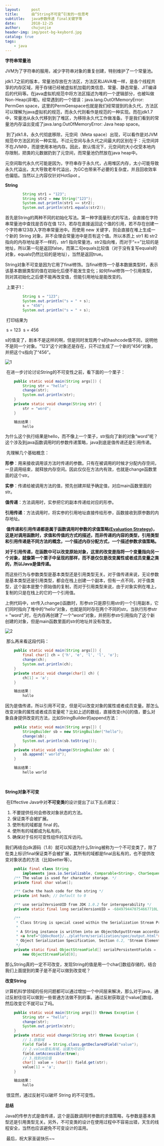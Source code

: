 ```yaml
---
layout:     post
title:      由“String不可变”引发的一些思考
subtitle:   java参数传递 final关键字等
date:       2018-12-25
author:     chujunjie
header-img: img/post-bg-keybord.jpg
catalog: true
tags:
    - java
---
```






**字符串常量池**

​	JVM为了字符串的服用，减少字符串对象的重复创建，特别维护了一个常量池。

​	jdk1.7之前的版本，常量池存放在方法区，方法区和JAVA堆一样，是各个线程共享的内存区域，用于存储已经被虚拟机加载的类信息、常量、静态常量、JIT编译后的代码等。在java虚拟机规范中将方法区描述为堆的一个逻辑部分，也被叫做Non-Heap(非堆)。经常遇到的一个错误：java.lang.OutOfMemoryError: PermGen space，这里的PermGenspace也就是我们经常提到的永久代，方法区可以理解为java虚拟机的规范，而永久代则看作是规范的一种实现。而在jdk1.7中，常量池从永久代移到到了堆区，为移除永久代工作做准备。于是我们看到的常量池内存溢出变成了java.lang.OutOfMemoryError: Java heap space。

​	到了jdk1.8，永久代彻底移除，元空间（Meta space）出现，可以看作是对JVM规范中方法区的另一种实现。不过元空间与永久代之间最大的区别在于：元空间并不在JVM中，而是使用本地内存。因此，默认情况下，元空间的大小仅受本地内存限制，把类的元数据扔到了元空间，而常量池仍然放在java heap中。

​	元空间取代永久代可能是因为，字符串存于永久代，占用堆区内存，太小可能导致永久代溢出，太大导致老年代溢出，为GC也带来不必要的复杂度，并且回收效率也偏低。当然以上内容仅针对HotSpot 。



**String**

```java
        String str1 = "123";
        String str2 = new String("123");
        System.out.println(str1 == str2);
        System.out.println(str1.equals(str2));
```

​	首先是String的两种不同的初始化写法。第一种字面量形式的写法，会直接在字符串常量池中查找是否存在值 123，若存在直接返回这个值的引用，若不存在创建一个字符串123存入字符串常量池中。而使用 new 关键字，则会直接在堆上生成一个新的 String 对象，并不会理会常量池中是否有这个值。所以本质上 str1 和 str2 指向的内存地址是不一样的，str1 指向常量池，str2指向堆，而对于“==”比较的是地址，所以第一句是返回false，而第二句equals比较值（对于没有复写equals的对象，equals仍然比较的是地址），当然是返回true。



​	String对象不可变是因为它用了final修饰。当final修饰一个基本数据类型时，表示该基本数据类型的值在初始化后便不能发生变化；如何final修饰一个引用类型，则对其初始化之后便不能再改变值，但能引用地址是能改变的。

​	上栗子1：

```java
        String s = "123";
        System.out.println("s = " + s);
        s = "456";
        System.out.println("s = " + s);
```

​	打印结果为 

​		s = 123
​		s = 456	

​	s的值变了，剧本不是这样的啊，但是同时发现两个s的hashcode值不同，说明他不是同一个对象。“123”这个对象还是存在，只不过生成了一个新的”456“对象，并把这个s指向了“456”。

![1](https://raw.githubusercontent.com/chujunjie/chujunjie.github.io/master/img/post_img/2018-12-25/1.png)

​	在进一步讨论讨论String的不可变性之前，看下面的一个栗子：

~~~java
    public static void main(String args[]) {
        String str = "hello";
        change(str);
        System.out.println(str);      
    }
    private static void change(String str) {
        str = "word";
    }

    输出结果：
        hello
~~~

​	为什么这个执行结果是hello，而不像上一个栗子，str指向了新的对象“word”呢？这个涉及到java函数调用时的参数传递策略，java到底是值传递还是引用传递。

​	先理解几个基础概念：

​	**形参**：用来接收调用该方法时传递的参数。只有在被调用的时候才分配内存空间，一旦调用结束，就释放内存空间。因此仅仅在方法内有效，也就是change函数里面的这个str。

​	**实参**：传递给被调用方法的值，预先创建并赋予确定值，对应main函数里面的str。

​	**值传递**：方法调用时，实参把它的副本传递给对应的形参。

​	**引用传递**：方法调用时，将实参的引用地址直接传给形参，函数接收到原参数的内存地址。

​	**值传递和引用传递都是属于函数调用时参数的求值策略([Evaluation Strategy](https://link.zhihu.com/?target=http%3A//en.wikipedia.org/wiki/Evaluation_strategy))，这是对调用函数时，求值和传值的方式的描述，而非传递的内容的类型，引用类型和引用传递是不同方法的概念，一个描述内存分配方式，一个描述参数求值策略。**

​	**对于引用传递，在函数中可以改变原始对象，这里的改变是指将一个变量指向另一个对象，就像第一个栗子中呈现的那样，而不是仅仅是改变属性或者成员变量之类的，所以Java是值传递。**

​	而这些行为与参数类型是基本类型还是引用类型无关。对于值传递来说，无论参数是基本类型还是引用类型，都会在栈上创建一个副本，但有一点不同，对于值类型，这个副本是整个原始值的复制，而对于引用类型来说，由于对象实例在堆上，复制的只是在栈上的它的一个引用值。

​	上例代码中，str传入change()函数时，形参str只是原引用str的一个引用副本，它们同时指向了堆中的“hello”对象，也就是同时存在两个不同的str。当执行形参str = "word";时，在内存再创建了一个“word”对象，并把形参str引用指向了这个新创建的对象，但是main函数里面的str的地址并没有改变。

![2](https://raw.githubusercontent.com/chujunjie/chujunjie.github.io/master/img/post_img/2018-12-25/2.png)

​	那么再来看这段代码：

```java
    public static void main(String args[]) {
        final char[] ch = {'h', 'e', 'l', 'l', 'o'};
        change(ch);
        System.out.println(ch);
    }
    private static void change(char[] ch) {
        ch[1] = 'a';
    }

	输出结果：
		hallo
```

​	因为是值传递，所以引用不可变，但是可以改变对象的属性或者成员变量。那怎么改变对象的属性或者成员变量呢？比如上述的数组，直接改变ch[i]的值，要么对象自身提供改变的方法，比如StringBuilder的append方法：

```java
    public static void main(String args[]) {
        StringBuilder sb = new StringBuilder("hello");
        change(sb);
        System.out.println(sb.toString());
    }
    private static void change(StringBuilder sb) {
        sb.append(" world");
    }

    输出结果：
        hello world
```

​	

**String对象不可变**

​	在Effective Java中对**不可变类**的设计提出了以下五点建议：

1. 不要提供任何会修改对象状态的方法。
2. 保证类不会被扩展。
3. 使所有的域都是 final 的。
4. 使所有的域都成为私有的。
5. 确保对于任何可变性组件的互斥访问。

​	我们再结合jdk源码（1.8）就可以知道为什么String被称为一个不可变类了，除了在类上标识final保证类不会被扩展，其所有的域都是final且私有的，也不提供改变对象状态的方法（比如setter等）。

```java
    public final class String
        implements java.io.Serializable, Comparable<String>, CharSequence {
    /** The value is used for character storage. */
    private final char value[];

    /** Cache the hash code for the string */
    private int hash; // Default to 0

    /** use serialVersionUID from JDK 1.0.2 for interoperability */
    private static final long serialVersionUID = -6849794470754667710L;

    /**
     * Class String is special cased within the Serialization Stream Protocol.
     *
     * A String instance is written into an ObjectOutputStream according to
     * <a href="{@docRoot}/../platform/serialization/spec/output.html">
     * Object Serialization Specification, Section 6.2, "Stream Elements"</a>
     */
    private static final ObjectStreamField[] serialPersistentFields =
        new ObjectStreamField[0];
```

​	那么String真的一定不可改变，发现String的值是用一个char[]数组存储的，结合我们上面提到的栗子是不是可以做到改变呢？

**改变String**

​	计算机科学领域的任何问题都可以通过增加一个中间层来解决，那么对于java，通过反射往往可以做到一些普通方法做不到的事。通过反射获取这个value[]数组，然后改变它不就可以了吗。

```java
    public static void main(String args[]) throws Exception {
        String str = "hello";
        change(str);
        System.out.println(str);
    }
    private static void change(String str) throws Exception {
        // 1.获取域
        Field field = String.class.getDeclaredField("value");
        // 2.value是私有域，设置为可访问
        field.setAccessible(true);
        // 3.找到对应值
        char[] value = (char[]) field.get(str);
        value[1] = 'a';
    }

	输出结果：
		hallo
```

​	很显然，通过反射可以破坏 String 的不可变性。



**总结**

​	Java的传参方式是值传递，这个是函数调用时参数的求值策略，与参数是基本类型还是引用类型无关。另外，不可变类的设计在使用过程中不容易出错，天生的线程安全，当然也应该避免不可变设计的滥用。	

​	最后，祝大家圣诞快乐~~
